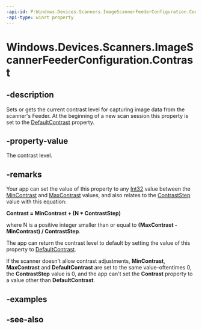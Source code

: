 ----api-id: P:Windows.Devices.Scanners.ImageScannerFeederConfiguration.Contrast
-api-type: winrt property
---<!-- Property syntaxpublic int Contrast { get;  set; }--># Windows.Devices.Scanners.ImageScannerFeederConfiguration.Contrast## -descriptionSets or gets the current contrast level for capturing image data from the scanner's Feeder. At the beginning of a new scan session this property is set to the [DefaultContrast](imagescannerfeederconfiguration_defaultcontrast.md) property.## -property-valueThe contrast level.## -remarksYour app can set the value of this property to any [Int32](https://msdn.microsoft.com/library/system.int32.aspx) value between the [MinContrast](imagescannerfeederconfiguration_mincontrast.md) and [MaxContrast](imagescannerfeederconfiguration_maxcontrast.md) values, and also relates to the [ContrastStep](imagescannerfeederconfiguration_contraststep.md) value with this equation:**Contrast = MinContrast + (N * ContrastStep)**where N is a positive integer smaller than or equal to **(MaxContrast - MinContrast) / ContrastStep**.The app can return the contrast level to default by setting the value of this property to [DefaultContrast](imagescannerfeederconfiguration_defaultcontrast.md).If the scanner doesn't allow contrast adjustments, **MinContrast**, **MaxContrast** and **DefaultContrast** are set to the same value-oftentimes 0, the **ContrastStep** value is 0, and the app can't set the **Contrast** property to a value other than **DefaultContrast**.## -examples## -see-also